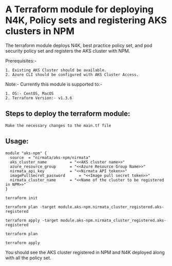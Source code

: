 # A Terraform module for deploying N4K, Policy sets and registering AKS clusters in NPM

The terraform module deploys N4K, best practice policy set, and pod security policy set and registers the AKS cluster with NPM.

Prerequisites:-

	1. Existing AKS Cluster should be available.
	2. Azure CLI should be configured with AKS Cluster Access.

Note:- Currently this module is supported to:-

	1. OS:- CentOS, MacOS
	2. Terraform Version:- v1.3.6

## Steps to deploy the terraform module:

```
Make the necessary changes to the main.tf file
```

## Usage:

```
module "aks-npm" {
  source  = "nirmata/aks-npm/nirmata"
  aks_cluster_name 	        = "<<AKS cluster name>>"
  azure_resource_group   	= "<<Azure Resource Group Name>>"
  nirmata_api_key	      	= "<<Nirmata API token>>"
  imagePullSecret_password      = "<<Image pull secret token>>"
  nirmata_cluster_name  	= "<<Name of the cluster to be registered in NPM>>"
}
```

```
terraform init
```

```
terraform plan -target module.aks-npm.nirmata_cluster_registered.aks-registered
```

```
terraform apply -target module.aks-npm.nirmata_cluster_registered.aks-registered
```

```
terraform plan
```

```
terraform apply
```

You should see the AKS cluster registered in NPM and N4K deployed along with all the policy set.
